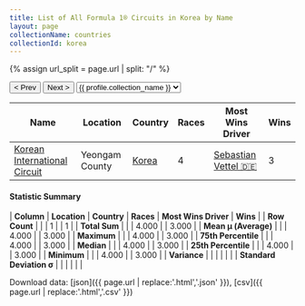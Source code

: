 ```yaml
---
title: List of All Formula 1® Circuits in Korea by Name
layout: page
collectionName: countries
collectionId: korea
---
```


{% assign url_split = page.url | split: "/" %}
<div id="collection-navigation">
<button onclick="selector.options[selector.selectedIndex-1].value && (window.location = selector.options[selector.selectedIndex-1].value);">&lt; Prev</button>
<button onclick="selector.options[selector.selectedIndex+1].value && (window.location = selector.options[selector.selectedIndex+1].value);">Next &gt;</button>
<select id="selector" onchange="this.options[this.selectedIndex].value && (window.location = this.options[this.selectedIndex].value);">
  {% for collectionId in site.data[page.collectionName].refs %}
    {% if collectionId == page.collectionId %}
      {% assign selected = "selected" %}
    {% else %}
      {% assign selected = "" %}
    {% endif %}
    {% assign profile = site.data[page.collectionName][collectionId].profile %}
    <option value="/f1/{{ page.collectionName }}/{{ collectionId }}/{{ url_split[4] }}" {{ selected }}>{{ profile.collection_name }}</option>
  {% endfor %}
</select>
</div>

| Name | Location | Country | Races | Most Wins Driver | Wins |
|--|--|--|--|--|--|
| [Korean International Circuit](/f1/circuits/yeongam) | Yeongam County | [Korea](/f1/countries/korea) | 4 | [Sebastian Vettel 🇩🇪](/f1/drivers/vettel) | 3 |

#### Statistic Summary

| **Column** | **Location** | **Country** | **Races** | **Most Wins Driver** | **Wins** |
| **Row Count** |  |  | 1 |  | 1 |
| **Total Sum** |  |  | 4.000 |  | 3.000 |
| **Mean μ (Average)** |  |  | 4.000 |  | 3.000 |
| **Maximum** |  |  | 4.000 |  | 3.000 |
| **75th Percentile** |  |  | 4.000 |  | 3.000 |
| **Median** |  |  | 4.000 |  | 3.000 |
| **25th Percentile** |  |  | 4.000 |  | 3.000 |
| **Minimum** |  |  | 4.000 |  | 3.000 |
| **Variance** |  |  |  |  |  |
| **Standard Deviation σ** |  |  |  |  |  |

Download data: [json]({{ page.url | replace:'.html','.json' }}), [csv]({{ page.url | replace:'.html','.csv' }})
